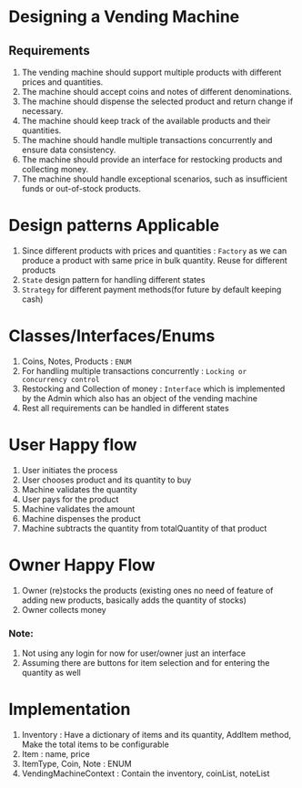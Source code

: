 ﻿# Designing a Vending Machine

## Requirements
1. The vending machine should support multiple products with different prices and quantities.
2. The machine should accept coins and notes of different denominations.
3. The machine should dispense the selected product and return change if necessary.
4. The machine should keep track of the available products and their quantities.
5. The machine should handle multiple transactions concurrently and ensure data consistency.
6. The machine should provide an interface for restocking products and collecting money.
7. The machine should handle exceptional scenarios, such as insufficient funds or out-of-stock products.

# Design patterns Applicable

1. Since different products with prices and quantities : `Factory` as we can produce a product with same price in bulk quantity. Reuse for different products
2. `State` design pattern for handling different states
3. `Strategy` for different payment methods(for future by default keeping cash)

# Classes/Interfaces/Enums

1. Coins, Notes, Products : `ENUM`
2. For handling multiple transactions concurrently : `Locking or concurrency control`
3. Restocking and Collection of money : `Interface` which is implemented by the Admin which also has an object of the vending machine
4. Rest all requirements can be handled in different states

# User Happy flow
1. User initiates the process 
2. User chooses product and its quantity to buy
3. Machine validates the quantity 
4. User pays for the product
5. Machine validates the amount 
6. Machine dispenses the product
7. Machine subtracts the quantity from totalQuantity of that product

# Owner Happy Flow
1. Owner (re)stocks the products (existing ones no need of feature of adding new products, basically adds the quantity of stocks)
2. Owner collects money

### Note: 
1. Not using any login for now for user/owner just an interface 
2. Assuming there are buttons for item selection and for entering the quantity as well 

# Implementation
1. Inventory : Have a dictionary of items and its quantity, AddItem method, Make the total items to be configurable
2. Item : name, price
3. ItemType, Coin, Note : ENUM
4. VendingMachineContext : Contain the inventory, coinList, noteList